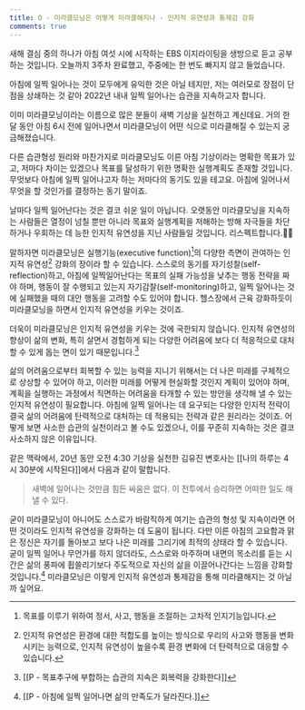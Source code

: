 ```yaml
---
title: O - 미라클모닝은 어떻게 미라클해지나 - 인지적 유연성과 통제감 강화
comments: true
---
```


새해 결심 중의 하나가 아침 여섯 시에 시작하는 EBS 이지라이팅을 생방으로 듣고 공부하는 것입니다. 오늘까지 3주차 완료했고, 주중에는 한 번도 빠지지 않고 들었습니다.

아침에 일찍 일어나는 것이 모두에게 유익한 것은 아닐 테지만, 저는 여러모로 장점이 단점을 상쇄하는 것 같아 2022년 내내 일찍 일어나는 습관을 지속하고자 합니다.

이미 미라클모닝이라는 이름으로 많은 분들이 새벽 기상을 실천하고 계신데요. 거의 한 달 동안 아침 6시 전에 일어나면서 미라클모닝이 어떤 식으로 미라클해질 수 있는지 궁금해졌습니다.

다른 습관형성 원리와 마찬가지로 미라클모닝도 이른 아침 기상이라는 명확한 목표가 있고, 저마다 차이는 있겠으나 목표를 달성하기 위한 명확한 실행계획도 존재할 것입니다. 무엇보다 아침에 일찍 일어나고자 하는 저마다의 동기도 있을 테고요. 아침에 일어나서 무엇을 할 것인가를 결정하는 동기 말이죠.

날마다 일찍 일어난다는 것은 결코 쉬운 일이 아닙니다. 오랫동안 미라클모닝을 지속하는 사람들은 열정이 넘칠 뿐만 아니라 목표와 실행계획을 저해하는 방해 자극들을 차단하거나 우회하는 데 능한 인지적 유연성을 지닌 사람들일 것입니다. 리스펙트합니다.👍🏻

말하자면 미라클모닝은 실행기능(executive function)[^1]의 다양한 측면이 관여하는 인지적 유연성[^2] 강화의 장이라 할 수 있습니다. 스스로의 동기를 자기성찰(self-reflection)하고, 아침에 일찍일어난다는 목표의 실패 가능성을 낮추는 행동 전략을 짜야 하며, 행동이 잘 수행되고 있는지 자기감찰(self-monitoring)하고, 일찍 일어나는 것에 실패했을 때의 대안 행동을 고려할 수도 있어야 합니다. 헬스장에서 근육 강화하듯이 미라클모닝을 하면서 인지적 유연성을 키우는 것이죠. 

더욱이 미라클모닝은 인지적 유연성을 키우는 것에 국한되지 않습니다. 인지적 유연성의 향상이 삶의 변화, 특히 살면서 경험하게 되는 다양한 어려움에 보다 더 적응적으로 대처할 수 있게 돕는 면이 있기 때문입니다.[^3]

삶의 어려움으로부터 회복할 수 있는 능력을 지니기 위해서는 더 나은 미래를 구체적으로 상상할 수 있어야 하고, 이러한 미래를 어떻게 현실화할 것인지 계획이 있어야 하며, 계획을 실행하는 과정에서 직면하는 어려움을 타개할 수 있는 방안을 생각해 낼 수 있는 인지적 유연성이 필요합니다. 아침에 일찍 일어나는 데 요구되는 다양한 인지적 전략이 결국 삶의 어려움에 탄력적으로 대처하는 데 적용되는 전략과 같은 원리라는 것이죠. 어떻게 보면 사소한 습관의 실천이라고 볼 수도 있겠으나, 이를 꾸준히 지속하는 것은 결코 사소하지 않은 이유입니다. 

같은 맥락에서, 20년 동안 오전 4:30 기상을 실천한 김유진 변호사는 [[나의 하루는 4시 30분에 시작된다]]에서 다음과 같이 말합니다.

>새벽에 일어나는 것만큼 힘든 싸움은 없다. 이 전투에서 승리하면 어떠한 일도 해낼 수 있다.

굳이 미라클모닝이 아니어도 스스로가 바람직하게 여기는 습관의 형성 및 지속이라면 어떤 것이라도 인지적 유연성을 강화하는 데 도움이 됩니다. 다만 이른 아침의 고요함과 맑은 정신은 자기를 돌아보고 보다 나은 미래를 그리기에 최적의 상태라 할 수 있습니다. 굳이 일찍 일어나 무언가를 하지 않더라도, 스스로와 마주하며 내면의 목소리를 듣는 시간은 삶의 풍파에 휩쓸리기보다 주도적으로 자신의 삶을 이끌어나간다는 느낌을 강화할 것입니다.[^4] 미라클모닝은 이렇게 인지적 유연성과 통제감을 통해 미라클해지는 것 아닐까 싶어요. 

[^1]: 목표를 이루기 위하여 정서, 사고, 행동을 조절하는 고차적 인지기능입니다. 
[^2]: 인지적 유연성은 환경에 대한 적합도를 높이는 방식으로 우리의 사고와 행동을 변화시키는 능력으로, 인지적 유연성이 높을수록 환경 변화에 더 탄력적으로 대응할 수 있습니다.
[^3]: [[P - 목표추구에 부합하는 습관의 지속은 회복력을 강화한다]]
[^4]: [[P - 아침에 일찍 일어나면 삶의 만족도가 달라진다.]]